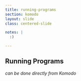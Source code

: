```yaml
---
title: running-programs
section: komodo
layout: slide
class: centered-slide

notes: |
  :)

---
```


## Running Programs

_can be done directly from Komodo_

